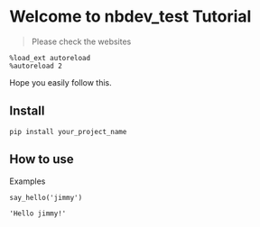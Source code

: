 # Welcome to nbdev_test Tutorial
> Please check the websites


```
%load_ext autoreload
%autoreload 2
```

Hope you easily follow this.

## Install

`pip install your_project_name`

## How to use

Examples

```
say_hello('jimmy')
```




    'Hello jimmy!'


